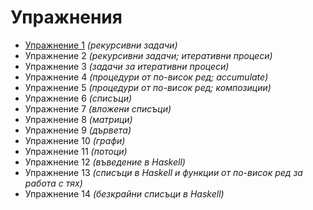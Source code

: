 Упражнения
==========
* [Упражнение 1](01/) _(рекурсивни задачи)_
* Упражнение 2 _(рекурсивни задачи; итеративни процеси)_
* Упражнение 3 _(задачи за итеративни процеси)_
* Упражнение 4 _(процедури от по-висок ред; accumulate)_
* Упражнение 5 _(процедури от по-висок ред; композиции)_
* Упражнение 6 _(списъци)_
* Упражнение 7 _(вложени списъци)_
* Упражнение 8 _(матрици)_
* Упражнение 9 _(дървета)_
* Упражнение 10 _(графи)_
* Упражнение 11 _(потоци)_
* Упражнение 12 _(въведение в Haskell)_
* Упражнение 13 _(списъци в Haskell и функции от по-висок ред за работа с тях)_
* Упражнение 14 _(безкрайни списъци в Haskell)_

